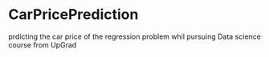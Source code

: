 # CarPricePrediction
prdicting the car price of the regression problem whil pursuing Data science course from UpGrad
